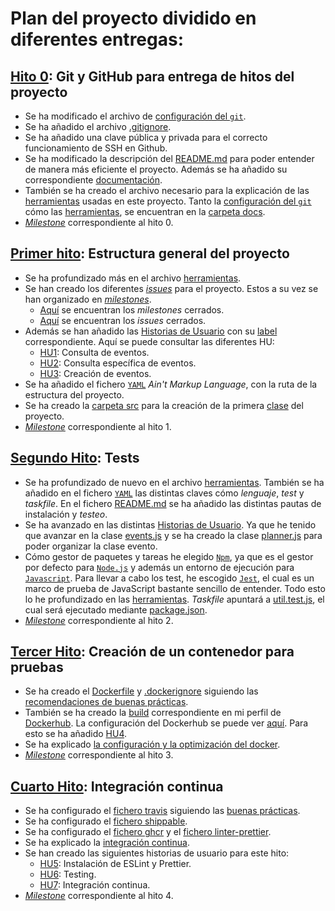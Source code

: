 # Plan del proyecto dividido en diferentes entregas:

## [Hito 0](https://jj.github.io/IV/documentos/proyecto/0.Repositorio): Git y GitHub para entrega de hitos del proyecto

-   Se ha modificado el archivo de [configuración del `git`](/docs/git.md).
-   Se ha añadido el archivo [.gitignore](../.gitignore).
-   Se ha añadido una clave pública y privada para el correcto funcionamiento de SSH en Github.
-   Se ha modificado la descripción del [README.md](../README.md) para poder entender de manera más eficiente el proyecto. Además se ha añadido su correspondiente [documentación](https://nikitastetskiy.github.io/micro-calendario/).
-   También se ha creado el archivo necesario para la explicación de las [herramientas](/docs/herramientas.md) usadas en este proyecto. Tanto la [configuración del `git`](/docs/git.md) cómo las [herramientas](/docs/herramientas.md), se encuentran en la [carpeta docs](/docs).
-   [_Milestone_](https://github.com/nikitastetskiy/micro-calendario/milestone/1) correspondiente al hito 0.

## [Primer hito](https://jj.github.io/IV/documentos/proyecto/1.Infraestructura): Estructura general del proyecto

-   Se ha profundizado más en el archivo [herramientas](/docs/herramientas.md).
-   Se han creado los diferentes [_issues_](https://github.com/nikitastetskiy/micro-calendario/issues) para el proyecto. Estos a su vez se han organizado en [_milestones_](https://github.com/nikitastetskiy/micro-calendario/milestones).
    -   [Aquí](https://github.com/nikitastetskiy/micro-calendario/milestones?state=closed) se encuentran los _milestones_ cerrados.
    -   [Aquí](https://github.com/nikitastetskiy/micro-calendario/issues?q=is%3Aissue+is%3Aclosed) se encuentran los _issues_ cerrados.
-   Además se han añadido las [Historias de Usuario](https://github.com/nikitastetskiy/micro-calendario/milestone/4) con su [label](https://github.com/nikitastetskiy/micro-calendario/issues?q=is%3Aopen+is%3Aissue+label%3Auser-stories) correspondiente. Aquí se puede consultar las diferentes HU:
    -   [HU1](https://github.com/nikitastetskiy/micro-calendario/issues/4): Consulta de eventos.
    -   [HU2](https://github.com/nikitastetskiy/micro-calendario/issues/5): Consulta específica de eventos.
    -   [HU3](https://github.com/nikitastetskiy/micro-calendario/issues/6): Creación de eventos.
-   Se ha añadido el fichero [`YAML`](../iv.yaml) _Ain't Markup Language_, con la ruta de la estructura del proyecto.
-   Se ha creado la [carpeta src](/src) para la creación de la primera [clase](/src/eventscalendar) del proyecto.
-   [_Milestone_](https://github.com/nikitastetskiy/micro-calendario/milestone/2) correspondiente al hito 1.

## [Segundo Hito](https://jj.github.io/IV/documentos/proyecto/2.Tests): Tests

-   Se ha profundizado de nuevo en el archivo [herramientas](/docs/herramientas.md). También se ha añadido en el fichero [`YAML`](../iv.yaml) las distintas claves cómo _lenguaje_, _test_ y _taskfile_. En el fichero [README.md](../README.md) se ha añadido las distintas pautas de instalación y _testeo_.
-   Se ha avanzado en las distintas [Historias de Usuario](https://github.com/nikitastetskiy/micro-calendario/milestone/4). Ya que he tenido que avanzar en la clase [events.js](/src/eventscalendar/events.js) y se ha creado la clase [planner.js](/src/eventscalendar/planner.js) para poder organizar la clase evento.
-   Cómo gestor de paquetes y tareas he elegido [`Npm`](https://www.npmjs.com), ya que es el gestor por defecto para [`Node.js`](https://nodejs.org/es/) y además un entorno de ejecución para [`Javascript`](https://es.wikipedia.org/wiki/JavaScript). Para llevar a cabo los test, he escogido [`Jest`](https://jestjs.io/es-ES/), el cual es un marco de prueba de JavaScript bastante sencillo de entender. Todo esto lo he profundizado en las [herramientas](/docs/herramientas.md). _Taskfile_ apuntará a [util.test.js](../test/util.test.js), el cual será ejecutado mediante [package.json](../package.json).
-   [_Milestone_](https://github.com/nikitastetskiy/micro-calendario/milestone/3) correspondiente al hito 2.

## [Tercer Hito](http://jj.github.io/IV/documentos/proyecto/3.Docker): Creación de un contenedor para pruebas

-   Se ha creado el [Dockerfile](../Dockerfile) y [.dockerignore](../.dockerignore) siguiendo las [recomendaciones de buenas prácticas](https://docs.docker.com/engine/reference/builder/).
-   También se ha creado la [build](https://hub.docker.com/r/nikitastetskiy/micro-calendario/builds) correspondiente en mi perfil de [Dockerhub](https://hub.docker.com/u/nikitastetskiy). La configuración del Dockerhub se puede ver [aquí](../docs/herramientas.md). Para esto se ha añadido [HU4](https://github.com/nikitastetskiy/micro-calendario/issues/14).
-   Se ha explicado [la configuración y la optimización del docker](/docs/herramientas.md).
-   [_Milestone_](https://github.com/nikitastetskiy/micro-calendario/milestone/6) correspondiente al hito 3.

## [Cuarto Hito](http://jj.github.io/IV/documentos/proyecto/4.CI): Integración continua

-   Se ha configurado el [fichero travis](../.travis.yml) siguiendo las [buenas prácticas](https://docs.travis-ci.com/user/languages/minimal-and-generic/#minimal).
-   Se ha configurado el [fichero shippable](../shippable.yml).
-   Se ha configurado el [fichero ghcr](../.github/workflows/ghcr.yml) y el [fichero linter-prettier](../.github/workflows/lint-prettier.yml).
-   Se ha explicado la [integración continua](/docs/herramientas.md).
-   Se han creado las siguientes historias de usuario para este hito:
    -   <a href="https://github.com/nikitastetskiy/micro-calendario/issues/16">HU5</a>: Instalación de ESLint y Prettier.
    -   <a href="https://github.com/nikitastetskiy/micro-calendario/issues/17">HU6</a>: Testing.
    -   <a href="https://github.com/nikitastetskiy/micro-calendario/issues/18">HU7</a>: Integración continua.
-   [_Milestone_](https://github.com/nikitastetskiy/micro-calendario/milestone/7) correspondiente al hito 4.
